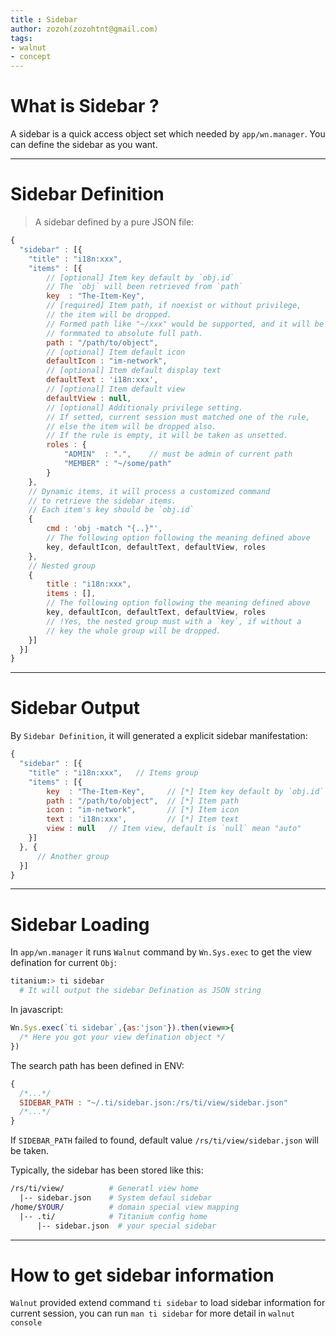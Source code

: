 ```yaml
---
title : Sidebar
author: zozoh(zozohtnt@gmail.com)
tags:
- walnut
- concept
---
```


# What is Sidebar ?

A sidebar is a quick access object set which needed by `app/wn.manager`. You can define the sidebar as you want.

-------------------------------------------------
# Sidebar Definition

> A sidebar defined by a pure JSON file:

```js
{
  "sidebar" : [{
    "title" : "i18n:xxx",
    "items" : [{
        // [optional] Item key default by `obj.id`
        // The `obj` will been retrieved from `path`
        key  : "The-Item-Key",
        // [required] Item path, if noexist or without privilege,
        // the item will be dropped.
        // Formed path like "~/xxx" would be supported, and it will be
        // formmated to absolute full path.
        path : "/path/to/object",
        // [optional] Item default icon
        defaultIcon : "im-network",
        // [optional] Item default display text
        defaultText : 'i18n:xxx',
        // [optional] Item default view
        defaultView : null,
        // [optional] Additionaly privilege setting. 
        // If setted, current session must matched one of the rule,
        // else the item will be dropped also.
        // If the rule is empty, it will be taken as unsetted.
        roles : {
            "ADMIN"  : ".",    // must be admin of current path
            "MEMBER" : "~/some/path"
        }
    },
    // Dynamic items, it will process a customized command
    // to retrieve the sidebar items.
    // Each item's key should be `obj.id`
    {
        cmd : 'obj -match "{..}"',
        // The following option following the meaning defined above
        key, defaultIcon, defaultText, defaultView, roles
    },
    // Nested group
    {
        title : "i18n:xxx",
        items : [],
        // The following option following the meaning defined above
        key, defaultIcon, defaultText, defaultView, roles
        // !Yes, the nested group must with a `key`, if without a
        // key the whole group will be dropped.
    }]
  }]
}
```

-------------------------------------------------
# Sidebar Output

By `Sidebar Definition`, it will generated a explicit sidebar manifestation:

```js
{
  "sidebar" : [{
    "title" : "i18n:xxx",   // Items group
    "items" : [{
        key  : "The-Item-Key",     // [*] Item key default by `obj.id`
        path : "/path/to/object",  // [*] Item path
        icon : "im-network",       // [*] Item icon
        text : 'i18n:xxx',         // [*] Item text
        view : null   // Item view, default is `null` mean "auto"
    }]
  }, {
      // Another group
  }]
}
```

-------------------------------------------------
# Sidebar Loading

In `app/wn.manager` it runs `Walnut` command by `Wn.Sys.exec` to
get the view defination for current `Obj`: 

```bash
titanium:> ti sidebar
  # It will output the sidebar Defination as JSON string
```

In javascript:

```js
Wn.Sys.exec(`ti sidebar`,{as:'json'}).then(view=>{
  /* Here you got your view defination object */
})
```

The search path has been defined in ENV:

```js
{
  /*...*/
  SIDEBAR_PATH : "~/.ti/sidebar.json:/rs/ti/view/sidebar.json"
  /*...*/
}
```

If `SIDEBAR_PATH` failed to found, default value `/rs/ti/view/sidebar.json` will be taken.

Typically, the sidebar has been stored like this:

```bash
/rs/ti/view/          # Generatl view home
  |-- sidebar.json    # System defaul sidebar
/home/$YOUR/          # domain special view mapping
  |-- .ti/            # Titanium config home
      |-- sidebar.json  # your special sidebar
```

-------------------------------------------------
# How to get sidebar information

`Walnut` provided extend command `ti sidebar` to load sidebar information for current session, you can run `man ti sidebar` for more detail in `walnut console`
